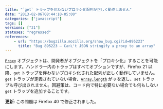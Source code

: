 ```yaml
---
title: "`get` トラップを伴わないプロキシ化配列が正しく動作しません"
date: "2013-02-06T08:44:10-05:00"
categories: ["javascript"]
tags: []
versions: ["21"]
statuses: "regressed"
references:
    - url: "https://bugzilla.mozilla.org/show_bug.cgi?id=895223"
      title: "Bug 895223 – Can\'t JSON stringify a proxy to an array"
---
```

[`Proxy`](https://developer.mozilla.org/docs/Web/JavaScript/Reference/Global_Objects/Proxy) オブジェクトは、開発者がオブジェクトを「プロキシ化」することを可能にします。ハンドラー内のトラップはすべてオプションですが、Firefox 21 以降、`get` トラップを伴わないプロキシ化された配列が正しく動作していません。`get` トラップが定義されていない場合、[`Array.length`](https://developer.mozilla.org/docs/Web/JavaScript/Reference/Global_Objects/Array/length) が `0` を返し、`set` トラップも呼び出されません。回避策は、コード内で特に必要ない場合でも何もしない `get` トラップを追加することです。

**更新**: この問題は Firefox 40 で修正されました。
